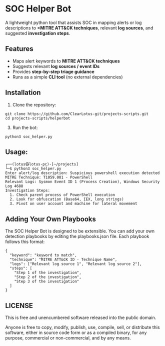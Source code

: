 # SOC Helper Bot

A lightweight python tool that assists SOC in mapping alerts or log descriptions to **<MITRE ATT&CK techniques**, 
relevant **log sources**, and suggested **investigation steps**. 

## Features
-  Maps alert keywords to **MITRE ATT&CK techniques**  
-  Suggests relevant **log sources / event IDs**  
-  Provides **step-by-step triage guidance**  
-  Runs as a simple **CLI tool** (no external dependencies)

## Installation 

1. Clone the repository:

```
git clone https://github.com/ClearLotus-git/projects-scripts.git
cd projects-scripts/helperbot

```

3. Run the bot:

`python3 soc_helper.py`

## Usage:

```
┌──(lotus㉿lotus-pc)-[~/projects]
└─$ python3 soc_helper.py
Enter alert/log description: Suspicious powershell execution detected
MITRE Technique: T1059.001 - PowerShell
Relevant Logs: Sysmon Event ID 1 (Process Creation), Windows Security Log 4688
Investigation Steps:
  1. Check parent process of PowerShell execution
  2. Look for obfuscation (Base64, IEX, long strings)
  3. Pivot on user account and machine for lateral movement

```

## Adding Your Own Playbooks

The SOC Helper Bot is designed to be extensible. You can add your own detection playbooks by editing the playbooks.json file.
Each playbook follows this format:

```
{
  "keyword": "keyword to match",
  "technique": "MITRE ATT&CK ID - Technique Name",
  "logs": ["Relevant log source 1", "Relevant log source 2"],
  "steps": [
    "Step 1 of the investigation",
    "Step 2 of the investigation",
    "Step 3 of the investigation"
  ]
}
```

## LICENSE

This is free and unencumbered software released into the public domain.

Anyone is free to copy, modify, publish, use, compile, sell, or
distribute this software, either in source code form or as a compiled
binary, for any purpose, commercial or non-commercial, and by any
means.











